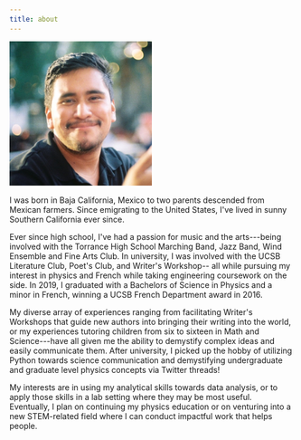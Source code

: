 ```yaml
---
title: about
---
```


<img src="./../assets/img/avatar.jpeg" alt="Headshot" class="center" width="50%">

I was born in Baja California, Mexico to two parents descended from Mexican farmers. Since emigrating to the United States, I've lived in sunny Southern California ever since. 

Ever since high school, I've had a passion for music and the arts---being involved with the Torrance High School Marching Band, Jazz Band, Wind Ensemble and Fine Arts Club. In university, I was involved with the UCSB Literature Club, Poet's Club, and Writer's Workshop-- all while pursuing my interest in physics and French while taking engineering coursework on the side. In 2019, I graduated with a Bachelors of Science in Physics and a minor in French, winning a UCSB French Department award in 2016.

My diverse array of experiences ranging from facilitating Writer's Workshops that guide new authors into bringing their writing into the world, or my experiences tutoring children from six to sixteen in Math and Science---have all given me the ability to demystify complex ideas and easily communicate them. After university, I picked up the hobby of utilizing Python towards science communication and demystifying undergraduate and graduate level physics concepts via Twitter threads!

My interests are in using my analytical skills towards data analysis, or to apply those skills in a lab setting where they may be most useful. Eventually, I plan on continuing my physics education or on venturing into a new STEM-related field where I can conduct impactful work that helps people.
